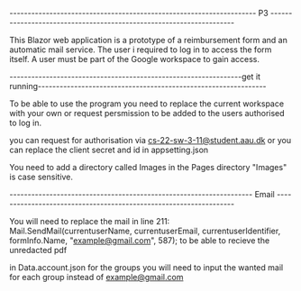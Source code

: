 -------------------------------------------------------------------- P3 --------------------------------------------------------------------
 
This Blazor web application is a prototype of a reimbursement form and an automatic mail service. The user i required to log in to access 
the form itself. A user must be part of the Google workspace to gain access.



----------------------------------------------------------------get it running---------------------------------------------------------------

To be able to use the program you need to replace the current workspace with your own or request persmission to be added to the users
authorised to log in.

you can request for authorisation via cs-22-sw-3-11@student.aau.dk
or you can replace the client secret and id in appsetting.json

You need to add a directory called Images in the Pages directory "Images" is case sensitive.

------------------------------------------------------------------- Email ------------------------------------------------------------------

You will need to replace the mail in line 211:
Mail.SendMail(currentuserName, currentuserEmail, currentuserIdentifier, formInfo.Name, "example@gmail.com", 587);
to be able to recieve the unredacted pdf

in Data.account.json for the groups you will need to input the wanted mail for each group instead of example@gmail.com


